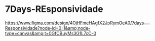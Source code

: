 # 7Days-REsponsividade
https://www.figma.com/design/4OjHFmeHAgfX2JpRymOeA0/7days---Responsividade?node-id=0-1&amp;node-type=canvas&amp;t=0GfCBuyMs3G1L7cC-0
